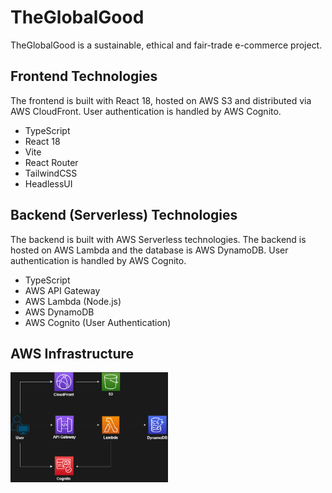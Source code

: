 # TheGlobalGood

TheGlobalGood is a sustainable, ethical and fair-trade e-commerce project.

## Frontend Technologies

The frontend is built with React 18, hosted on AWS S3 and distributed via AWS CloudFront. User authentication is handled by AWS Cognito.

-   TypeScript
-   React 18
-   Vite
-   React Router
-   TailwindCSS
-   HeadlessUI

## Backend (Serverless) Technologies

The backend is built with AWS Serverless technologies. The backend is hosted on AWS Lambda and the database is AWS DynamoDB. User authentication is handled by AWS Cognito.

-   TypeScript
-   AWS API Gateway
-   AWS Lambda (Node.js)
-   AWS DynamoDB
-   AWS Cognito (User Authentication)

## AWS Infrastructure

<img width="50%" src='./.github/theGlobalGoodInfrastracture.drawio.png'></img>
